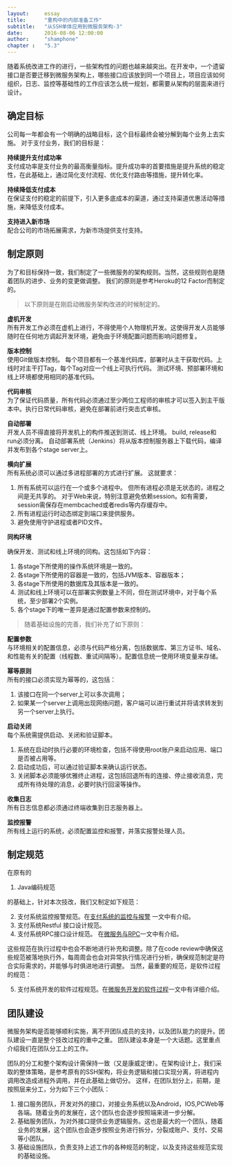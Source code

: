 ```yaml
---
layout:     essay
title:      "重构中的内部准备工作"
subtitle:   "从SSH单体应用到微服务架构-3"
date:       2016-08-06 12:00:00
author:     "shamphone"
chapter	:	"5.3"
---
```


随着系统改进工作的进行，一些架构性的问题也越来越突出。在开发中，一个遗留接口是否要迁移到微服务架构上，哪些接口应该放到同一个项目上，项目应该如何组织，日志、监控等基础性的工作应该怎么统一规划，都需要从架构的层面来进行设计。 

## 确定目标

公司每一年都会有一个明确的战略目标，这个目标最终会被分解到每个业务上去实施。 对于支付业务，我们的目标是：  

**持续提升支付成功率**  
支付成功率是支付业务的最高衡量指标。提升成功率的首要措施是提升系统的稳定性，在此基础上，通过简化支付流程、优化支付路由等措施，提升转化率。  

**持续降低支付成本**  
在保证支付的稳定的前提下，引入更多底成本的渠道，通过支持渠道优惠活动等措施，来降低支付成本。 

**支持进入新市场**  
配合公司的市场拓展需求，为新市场提供支付支持。 

## 制定原则

为了和目标保持一致，我们制定了一些微服务的架构规则。当然，这些规则也是随着团队的进步、业务的变更做调整。  我们的原则是参考Heroku的12 Factor而制定的。

> 以下原则是在刚启动微服务架构改进的时候制定的。  

**虚机开发**   
所有开发工作必须在虚机上进行，不得使用个人物理机开发。这使得开发人员能够随时在任何地方调起开发环境，避免由于环境配置问题而影响问题修复。 

**版本控制**    
使用Git做版本控制。 每个项目都有一个基准代码库，部署时从主干获取代码。上线时对主干打Tag，每个Tag对应一个线上可执行代码。 测试环境、预部署环境和线上环境都使用相同的基准代码。 

**代码审核**  
为了保证代码质量，所有代码必须通过至少两位工程师的审核才可以签入到主干版本中。执行日常代码审核，避免在部署前进行突击式审核。 

**自动部署**  
开发人员不得直接将开发机上的构件推送到测试、线上环境。 build, release和run必须分离。 自动部署系统（Jenkins）将从版本控制服务器上下载代码，编译并发布到各个stage server上。 

**横向扩展**  
所有系统必须可以通过多进程部署的方式进行扩展。 这就要求：  
1. 所有系统可以运行在一个或多个进程中。 但所有进程必须是无状态的，进程之间是无共享的。 对于Web来说，特别注意避免依赖session。如有需要，session需保存在membcached或者redis等内存缓存中。  
2. 所有进程运行时动态绑定到端口来提供服务。   
3. 避免使用守护进程或者PID文件。   


**同构环境**  

确保开发、测试和线上环境的同构。这包括如下内容：
1. 各stage下所使用的操作系统环境是一致的。   
2. 各stage下所使用的容器是一致的，包括JVM版本、容器版本；   
3. 各stage下所使用的数据库及其版本是一致的。   
4. 测试和线上环境可以在部署实例数量上不同，但在测试环境中，对于每个系统，至少部署2个实例。   
5. 各个stage下的唯一差异是通过配置参数来控制的。 

> 随着基础设施的完善，我们补充了如下原则：

**配置参数**  
与环境相关的配置信息，必须与代码严格分离，包括数据库、第三方证书、域名、和性能有关的配置（线程数、重试间隔等）。配置信息统一使用环境变量来存储。 

**幂等原则**  
所有的接口必须实现为幂等的，这包括：  
1. 该接口在同一个server上可以多次调用；  
2. 如果某一个server上调用出现网络问题，客户端可以进行重试并将请求转发到另一个server上执行。  

**启动关闭**  
每个系统需提供启动、关闭和验证脚本。 
1. 系统在启动时执行必要的环境检查，包括不得使用root账户来启动应用、端口是否被占用等。 
2. 启动成功后，可以通过验证脚本来确认运行状态。 
3. 关闭脚本必须能够优雅终止进程，这包括回退所有的连接、停止接收消息，完成所有待处理的消息，必要时执行回滚等操作。 

**收集日志**  
所有日志信息都必须通过终端收集到日志服务器上。

**监控报警**  
所有线上运行的系统，必须配置监控和报警，并落实报警处理人员。 


## 制定规范

在原有的

1. Java编码规范   

的基础上，针对本次技改，我们又制定如下规范：  

2. 支付系统监控报警规范。在[支付系统的监控与报警](/essay/2016/10/28/account-6-monitor/) 一文中有介绍。  
3. 支付系统Restful 接口设计规范。   
4. 支付系统RPC接口设计规范。 在[微服务与RPC](/essay/2017/02/17/microservice-7-rpc/)一文中有介绍。 

这些规范在执行过程中也会不断地进行补充和调整。除了在code review中确保这些规范被落地执行外，每周周会也会对异常执行情况进行分析，确保规范制定是符合实际需求的，并能够与时俱进地进行调整。 
当然，最重要的规范，是软件过程的规范：

5. 支付系统开发的软件过程规范。在[微服务开发的软件过程](/essay/2017/02/14/infra-1-process/)一文中有详细介绍。 


## 团队建设

微服务架构是否能够顺利实施，离不开团队成员的支持，以及团队能力的提升。团队建设一直是整个技改过程的重中之重。 团队建设本身是一个大话题。这里重点介绍我们在团队分工上的工作。 

团队的分工和整个架构设计需保持一致（又是康威定律）。在架构设计上，我们采取的整体策略，是参考原有的SSH架构，将业务逻辑和接口实现分离，将进程内调用改造成进程外调用，并在此基础上做切分。
这样，在团队划分上，前期，是按照层来分工，分为如下三个小团队：
1. 接口服务团队，开发对外的接口，对接业务系统以及Android，IOS,PCWeb等各端。随着业务的发展在，这个团队也会逐步按照端来进一步分解。  
2. 基础服务团队，为对外接口提供业务逻辑服务。这也是最大的一个团队，随着业务的发展，这个团队也会逐步按照业务进行拆分，分裂成账户、支付、交易等小团队。  
3. 基础设施团队，负责支持上述工作的各种规范的制定，以及支持这些规范实现的基础设施。  


